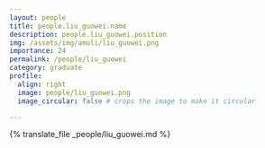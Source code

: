 ```yaml
---
layout: people
title: people.liu_guowei.name
description: people.liu_guowei.position
img: /assets/img/amuli/liu_guowei.png
importance: 24
permalink: /people/liu_guowei
category: graduate
profile:
  align: right
  image: people/liu_guowei.png
  image_circular: false # crops the image to make it circular

---
```


{% translate_file _people/liu_guowei.md %}
